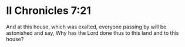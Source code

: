 # II Chronicles 7:21

And at this house, which was exalted, everyone passing by will be astonished and say, Why has the Lord done thus to this land and to this house?
